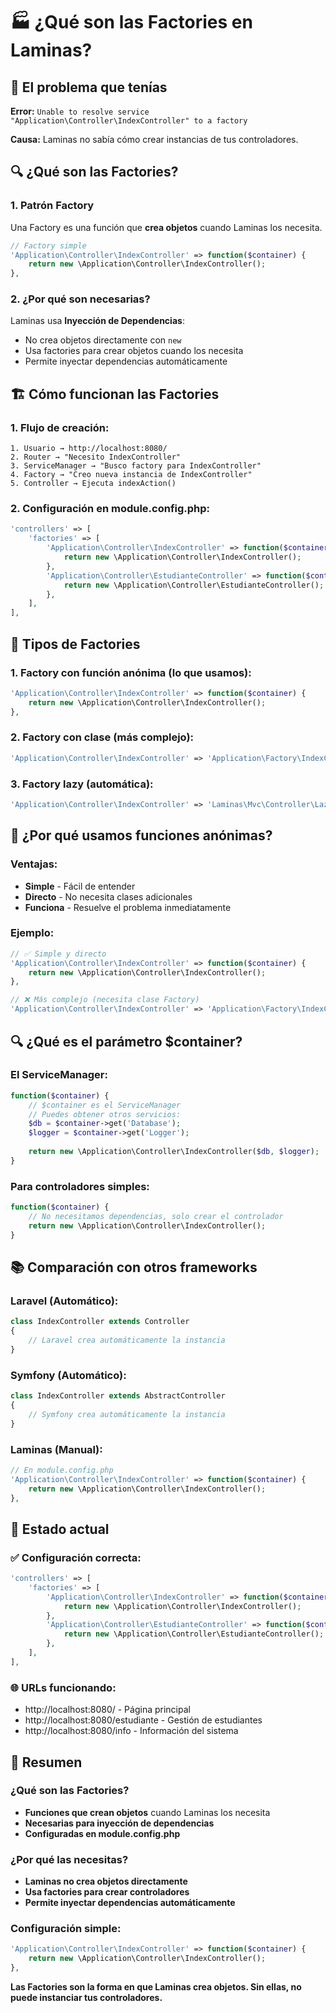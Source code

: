 # 🏭 ¿Qué son las Factories en Laminas?

## 🎯 El problema que tenías

**Error:** `Unable to resolve service "Application\Controller\IndexController" to a factory`

**Causa:** Laminas no sabía cómo crear instancias de tus controladores.

## 🔍 ¿Qué son las Factories?

### 1. **Patrón Factory**
Una Factory es una función que **crea objetos** cuando Laminas los necesita.

```php
// Factory simple
'Application\Controller\IndexController' => function($container) {
    return new \Application\Controller\IndexController();
},
```

### 2. **¿Por qué son necesarias?**

Laminas usa **Inyección de Dependencias**:
- No crea objetos directamente con `new`
- Usa factories para crear objetos cuando los necesita
- Permite inyectar dependencias automáticamente

## 🏗️ Cómo funcionan las Factories

### 1. **Flujo de creación:**
```
1. Usuario → http://localhost:8080/
2. Router → "Necesito IndexController"
3. ServiceManager → "Busco factory para IndexController"
4. Factory → "Creo nueva instancia de IndexController"
5. Controller → Ejecuta indexAction()
```

### 2. **Configuración en module.config.php:**
```php
'controllers' => [
    'factories' => [
        'Application\Controller\IndexController' => function($container) {
            return new \Application\Controller\IndexController();
        },
        'Application\Controller\EstudianteController' => function($container) {
            return new \Application\Controller\EstudianteController();
        },
    ],
],
```

## 🔧 Tipos de Factories

### 1. **Factory con función anónima (lo que usamos):**
```php
'Application\Controller\IndexController' => function($container) {
    return new \Application\Controller\IndexController();
},
```

### 2. **Factory con clase (más complejo):**
```php
'Application\Controller\IndexController' => 'Application\Factory\IndexControllerFactory',
```

### 3. **Factory lazy (automática):**
```php
'Application\Controller\IndexController' => 'Laminas\Mvc\Controller\LazyControllerFactory',
```

## 🎯 ¿Por qué usamos funciones anónimas?

### Ventajas:
- **Simple** - Fácil de entender
- **Directo** - No necesita clases adicionales
- **Funciona** - Resuelve el problema inmediatamente

### Ejemplo:
```php
// ✅ Simple y directo
'Application\Controller\IndexController' => function($container) {
    return new \Application\Controller\IndexController();
},

// ❌ Más complejo (necesita clase Factory)
'Application\Controller\IndexController' => 'Application\Factory\IndexControllerFactory',
```

## 🔍 ¿Qué es el parámetro $container?

### El ServiceManager:
```php
function($container) {
    // $container es el ServiceManager
    // Puedes obtener otros servicios:
    $db = $container->get('Database');
    $logger = $container->get('Logger');
    
    return new \Application\Controller\IndexController($db, $logger);
}
```

### Para controladores simples:
```php
function($container) {
    // No necesitamos dependencias, solo crear el controlador
    return new \Application\Controller\IndexController();
}
```

## 📚 Comparación con otros frameworks

### Laravel (Automático):
```php
class IndexController extends Controller
{
    // Laravel crea automáticamente la instancia
}
```

### Symfony (Automático):
```php
class IndexController extends AbstractController
{
    // Symfony crea automáticamente la instancia
}
```

### Laminas (Manual):
```php
// En module.config.php
'Application\Controller\IndexController' => function($container) {
    return new \Application\Controller\IndexController();
},
```

## 🚀 Estado actual

### ✅ Configuración correcta:
```php
'controllers' => [
    'factories' => [
        'Application\Controller\IndexController' => function($container) {
            return new \Application\Controller\IndexController();
        },
        'Application\Controller\EstudianteController' => function($container) {
            return new \Application\Controller\EstudianteController();
        },
    ],
],
```

### 🌐 URLs funcionando:
- http://localhost:8080/ - Página principal
- http://localhost:8080/estudiante - Gestión de estudiantes
- http://localhost:8080/info - Información del sistema

## 📝 Resumen

### ¿Qué son las Factories?
- **Funciones que crean objetos** cuando Laminas los necesita
- **Necesarias para inyección de dependencias**
- **Configuradas en module.config.php**

### ¿Por qué las necesitas?
- **Laminas no crea objetos directamente**
- **Usa factories para crear controladores**
- **Permite inyectar dependencias automáticamente**

### Configuración simple:
```php
'Application\Controller\IndexController' => function($container) {
    return new \Application\Controller\IndexController();
},
```

**Las Factories son la forma en que Laminas crea objetos. Sin ellas, no puede instanciar tus controladores.**

